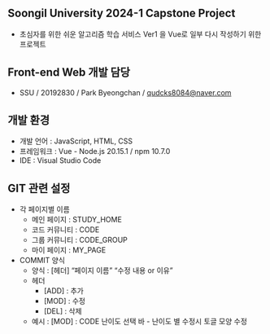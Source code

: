 ## Soongil University 2024-1 Capstone Project
- 초심자를 위한 쉬운 알고리즘 학습 서비스 Ver1 을 Vue로 일부 다시 작성하기 위한 프로젝트
## Front-end Web 개발 담당
- SSU / 20192830 / Park Byeongchan / qudcks8084@naver.com
##  개발 환경
- 개발 언어 : JavaScript, HTML, CSS
- 프레임워크 : Vue - Node.js 20.15.1 / npm 10.7.0
- IDE : Visual Studio Code

## GIT 관련 설정
- 각 페이지별 이름
    - 메인 페이지 : STUDY_HOME
    - 코드 커뮤니티 : CODE
    - 그룹 커뮤니티 : CODE_GROUP
    - 마이 페이지 : MY_PAGE
- COMMIT 양식
    - 양식 : [헤더] “페이지 이름”  “수정 내용 or 이유”
    - 헤더
        - [ADD] : 추가
        - [MOD] : 수정
        - [DEL] : 삭제
    - 예시 : [MOD] : CODE 난이도 선택 바 - 난이도 별 수정시 토글 모양 수정